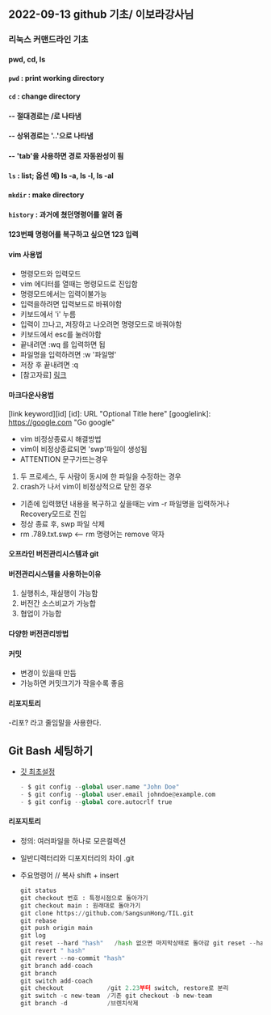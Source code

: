 ## 2022-09-13 github 기초/ 이보라강사님
### 리눅스 커맨드라인 기초
#### pwd, cd, ls
#### `pwd` : print working directory
#### `cd` : change directory
#### -- 절대경로는 /로 나타냄
#### -- 상위경로는 '..'으로 나타냄
#### -- 'tab'을 사용하면 경로 자동완성이 됨
#### `ls` : list; 옵션 예) ls -a, ls -l, ls -al
#### `mkdir` : make directory
#### `history` : 과거에 쳤던명령어를 알려 줌
#### 123번째 명령어를 복구하고 싶으면 123 입력
#### vim 사용법
- 명령모드와 입력모드
- vim 에디터를 열때는 명령모드로 진입함
- 명령모드에서는 입력이불가능
- 입력을하려면 입력보드로 바꿔야함
- 키보드에서 'i' 누름
- 입력이 끄나고, 저장하고 나오려면 명령모드로 바꿔야함
- 키보드에서 esc를 눌러야함
- 끝내려면 :wq 를 입력하면 됩
- 파일명을 입력하려면 :w '파일명'
- 저장 후 끝내려면 :q
- [참고자료] [링크](https://ssayebee.github.io/wiki/how_to_use_vim.html)
#### 마크다운사용법
[link keyword][id]
[id]: URL "Optional Title here"
[googlelink]: https://google.com "Go google"
- vim 비정상종료시 해결방법
- vim이 비정상종료되면 'swp'파일이 생성됨
- ATTENTION 문구가뜨는경우
1. 두 프로세스, 두 사람이 동시에 한 파일을 수정하는 경우
2. crash가 나서 vim이 비정상적으로 닫힌 경우
- 기존에 입력했던 내용을 복구하고 싶을때는 vim -r 파일명을 입력하거나 Recovery모드로 진입
- 정상 종료 후, swp 파일 삭제
- rm .789.txt.swp <-- rm 명령어는 remove 약자
#### 오프라인 버전관리시스템과 git
#### 버전관리시스템을 사용하는이유
1.  실행취소, 재실행이 가능함
2.  버전간 소스비교가 가능합
3.  협업이 가능합
#### 다양한 버전관리방법
#### 커밋
- 변경이 있을때 만듬
- 가능하면 커밋크기가 작을수록 좋음
#### 리포지토리
-리포? 라고 줄임말을 사용한다.

## Git Bash 세팅하기
- [깃 최초설정](https://git-scm.com/book/ko/v2/%EC%8B%9C%EC%9E%91%ED%95%98%EA%B8%B0-Git-%EC%B5%9C%EC%B4%88-%EC%84%A4%EC%A0%95)

  ```python
  - $ git config --global user.name "John Doe"
  - $ git config --global user.email johndoe@example.com
  - $ git config --global core.autocrlf true
  ```
#### 리포지토리
- 정의: 여러파일을 하나로 모은컬렉션
- 일반디렉터리와 디포지터리의 차이 .git
- 주요명령어 // 복사 shift + insert

  ```python
  git status
  git checkout 번호 : 특정시점으로 돌아가기
  git checkout main : 원래대로 돌아가기
  git clone https://github.com/SangsunHong/TIL.git
  git rebase
  git push origin main
  git log
  git reset --hard "hash"   /hash 없으면 마지막상태로 돌아감 git reset --hard
  git revert " hash"
  git revert --no-commit "hash"
  git branch add-coach
  git branch
  git switch add-coach
  git checkout            /git 2.23부터 switch, restore로 분리
  git switch -c new-team  /기존 git checkout -b new-team
  git branch -d           /브렌치삭제
  ```